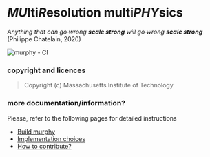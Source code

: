 # *MU*lti*R*esolution multi*PHY*sics
*Anything that can ~~go wrong~~ **scale strong** will ~~go wrong~~ **scale strong*** (Philippe Chatelain, 2020)


![murphy - CI](https://github.com/van-Rees-Lab/murphy/workflows/murphy%20-%20CI/badge.svg)

### copyright and licences
> Copyright (c) Massachusetts Institute of Technology

### more documentation/information?
Please, refer to the following pages for detailed instructions
- [Build murphy](doc/build.md)
- [Implementation choices](doc/implementation.md)
- [How to contribute?](doc/contribute.md)